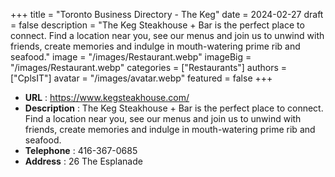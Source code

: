 +++
title = "Toronto Business Directory - The Keg"
date = 2024-02-27
draft = false
description = "The Keg Steakhouse + Bar is the perfect place to connect. Find a location near you, see our menus and join us to unwind with friends, create memories and indulge in mouth-watering prime rib and seafood."
image = "/images/Restaurant.webp"
imageBig = "/images/Restaurant.webp"
categories = ["Restaurants"]
authors = ["CplsIT"]
avatar = "/images/avatar.webp"
featured = false
+++


* **URL** :  https://www.kegsteakhouse.com/
* **Description** : The Keg Steakhouse + Bar is the perfect place to connect. Find a location near you, see our menus and join us to unwind with friends, create memories and indulge in mouth-watering prime rib and seafood.
* **Telephone** : 416-367-0685
* **Address** : 26 The Esplanade